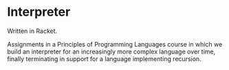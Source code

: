 # Interpreter

Written in Racket.

Assignments in a Principles of Programming Languages course in which we build 
an interpreter for an increasingly more complex language over time, finally
terminating in support for a language implementing recursion.
